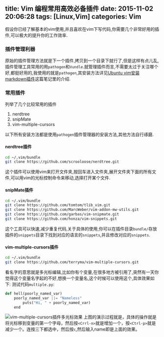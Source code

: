 title: Vim 编程常用高效必备插件
date: 2015-11-02 20:06:28
tags: [Linux,Vim]
categories: Vim
---
假设你已经了解基本的vim使用,并且喜欢在vim下写代码,你需要几个非常好用的插件,可以极大的提升你的工作效率.

### 插件管理利器
原始的插件管理方法就是下一个插件,拷贝到一个目录下就行了,但是这样有点儿乱,插件管理工具常用的用`pathogen`和`Vundle`.就管理插件而言,不需要太过于关注哪个好,都挺好用的,我使用的就是`pathogen`,其安装方法详见[Ubuntu vim安装markdown插件](../Ubuntu-vim安装markdown插件)这篇笔记里的介绍.

### 常用插件
列举了几个比较常用的插件
1. nerdtree
2. snipMate
3. vim-multiple-cursors

以下所有安装方法都是使用`pathogen`插件管理器的安装方法,其他方法自行琢磨.

#### nerdtree插件
```bash
cd ~/.vim/bundle
git clone https://github.com/scrooloose/nerdtree.git
```
这个插件可以使用vim来打开文件夹,按回车进入文件夹,展开文件夹下面的所有文件,可以用vim的光标控制命令来移动,选择打开某个文件.

#### snipMate插件
```bash
cd ~/.vim/bundle
git clone https://github.com/tomtom/tlib_vim.git
git clone https://github.com/MarcWeber/vim-addon-mw-utils.git
git clone https://github.com/garbas/vim-snipmate.git
git clone https://github.com/honza/vim-snippets.git
```
这个工具可以快速,减少重复代码,关于具体的使用,你可以在插件目录`bundle/`存放插件的`snippets`目录下找到对应的语言的`snippets`,并且修改对应的`snippets`.

#### vim-multiple-cursors插件
```bash
cd ~/.vim/bundle
git clone https://github.com/terryma/vim-multiple-cursors.git
```
看名字的意思就是多光标编辑,比如你有个变量,在很多地方被引用了,突然有一天你觉得这个变量名字起的不好,想换一个变量名,这个时候可以使用这个,具体效果如下:
测试代码`multiple.py`:
```python
def hell(poorly_named_var)
    poorly_named_var ||= "Nameless"
        puts("Hi, " + poorly_named_var)
	end 
```
![vim-multiple-cursors插件多光标效果](https://blog-1254094716.cos.ap-chengdu.myqcloud.com/Vim%20编程常用高效必备插件01.gif)
上图的演示过程就是，具体的操作就是将光标移到变量的第一个字母，然后按`<Crrl-n>`就是增加一个，按`<Ctrl-p>`就是减少一个。连按三下都选中，然后按`c`,然后输入name即是上面的效果。
